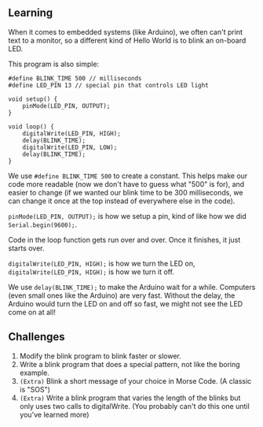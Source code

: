 ## Learning
When it comes to embedded systems (like Arduino), we often can't print text
to a monitor, so a different kind of Hello World is to blink an on-board LED.

This program is also simple:

```
#define BLINK_TIME 500 // milliseconds
#define LED_PIN 13 // special pin that controls LED light

void setup() {
    pinMode(LED_PIN, OUTPUT);
}

void loop() {
    digitalWrite(LED_PIN, HIGH);
    delay(BLINK_TIME);
    digitalWrite(LED_PIN, LOW);
    delay(BLINK_TIME);
}
```

We use `#define BLINK_TIME 500` to create a constant. This helps make our code
more readable (now we don't have to guess what "500" is for), and easier to
change (if we wanted our blink time to be 300 milliseconds, we can change it
once at the top instead of everywhere else in the code).

`pinMode(LED_PIN, OUTPUT);` is how we setup a pin, kind of like how we did
`Serial.begin(9600);`.

Code in the loop function gets run over and over. Once it finishes, it
just starts over.

`digitalWrite(LED_PIN, HIGH);` is how we turn the LED on,
`digitalWrite(LED_PIN, HIGH);` is how we turn it off.

We use `delay(BLINK_TIME);` to make the Arduino wait for a while. Computers
(even small ones like the Arduino) are very fast. Without the delay, the
Arduino would turn the LED on and off so fast, we might not see the LED come
on at all!

## Challenges
1. Modify the blink program to blink faster or slower.
2. Write a blink program that does a special pattern, not like the boring
   example.
3. `(Extra)` Blink a short message of your choice in Morse Code. (A classic is "SOS")
4. `(Extra)` Write a blink program that varies the length of the blinks but only
uses two calls to digitalWrite. (You probably can't do this one until you've learned more)
